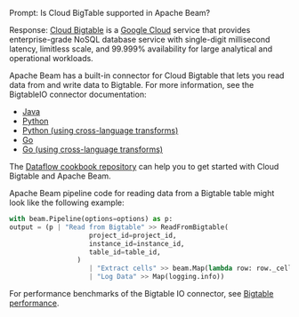Prompt:
Is Cloud BigTable supported in Apache Beam?

Response:
[Cloud Bigtable](https://cloud.google.com/bigtable) is a [Google Cloud](https://cloud.google.com/) service that provides enterprise-grade NoSQL database service with single-digit millisecond latency, limitless scale, and 99.999% availability for large analytical and operational workloads.

Apache Beam has a built-in connector for Cloud Bigtable that lets you read data from and write data to Bigtable. For more information, see the BigtableIO connector documentation:
* [Java](https://beam.apache.org/releases/javadoc/current/org/apache/beam/sdk/io/gcp/bigtable/BigtableIO.html)
* [Python](https://beam.apache.org/releases/pydoc/current/apache_beam.io.gcp.bigtableio.html)
* [Python (using cross-language transforms)](https://pkg.go.dev/github.com/apache/beam/sdks/v2/go/pkg/beam/io/xlang/bigtableio)
* [Go](https://pkg.go.dev/github.com/apache/beam/sdks/v2/go/pkg/beam/io/bigtableio)
* [Go (using cross-language transforms)](https://pkg.go.dev/github.com/apache/beam/sdks/v2/go/pkg/beam/io/xlang/bigtableio)

The [Dataflow cookbook repository](https://github.com/GoogleCloudPlatform/dataflow-cookbook) can help you to get started with Cloud Bigtable and Apache Beam.

Apache Beam pipeline code for reading data from a Bigtable table might look like the following example:

```python
with beam.Pipeline(options=options) as p:
output = (p | "Read from Bigtable" >> ReadFromBigtable(
                    project_id=project_id,
                    instance_id=instance_id,
                    table_id=table_id,
                 )
                    | "Extract cells" >> beam.Map(lambda row: row._cells)
                    | "Log Data" >> Map(logging.info))
```
For performance benchmarks of the Bigtable IO connector, see [Bigtable performance](https://beam.apache.org/performance/bigtable/).